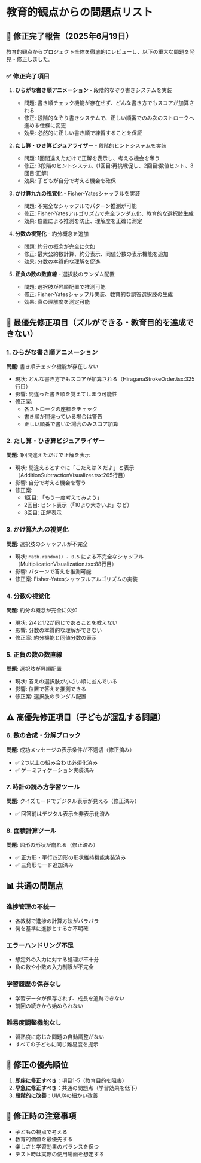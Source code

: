 # 教育的観点からの問題点リスト

## 🎯 修正完了報告（2025年6月19日）

教育的観点からプロジェクト全体を徹底的にレビューし、以下の重大な問題を発見・修正しました。

### ✅ 修正完了項目

1. **ひらがな書き順アニメーション** - 段階的なぞり書きシステムを実装
   - 問題: 書き順チェック機能が存在せず、どんな書き方でもスコアが加算される
   - 修正: 段階的なぞり書きシステムで、正しい順番でのみ次のストロークへ進める仕様に変更
   - 効果: 必然的に正しい書き順で練習することを保証

2. **たし算・ひき算ビジュアライザー** - 段階的ヒントシステムを実装
   - 問題: 1回間違えただけで正解を表示し、考える機会を奪う
   - 修正: 3段階のヒントシステム（1回目:再挑戦促し、2回目:数値ヒント、3回目:正解）
   - 効果: 子どもが自分で考える機会を確保

3. **かけ算九九の視覚化** - Fisher-Yatesシャッフルを実装
   - 問題: 不完全なシャッフルでパターン推測が可能
   - 修正: Fisher-Yatesアルゴリズムで完全ランダム化、教育的な選択肢生成
   - 効果: 位置による推測を防止、理解度を正確に測定

4. **分数の視覚化** - 約分概念を追加
   - 問題: 約分の概念が完全に欠如
   - 修正: 最大公約数計算、約分表示、同値分数の表示機能を追加
   - 効果: 分数の本質的な理解を促進

5. **正負の数の数直線** - 選択肢のランダム配置
   - 問題: 選択肢が昇順配置で推測可能
   - 修正: Fisher-Yatesシャッフル実装、教育的な誤答選択肢の生成
   - 効果: 真の理解度を測定可能

## 🚨 最優先修正項目（ズルができる・教育目的を達成できない）

### 1. ひらがな書き順アニメーション
**問題**: 書き順チェック機能が存在しない
- 現状: どんな書き方でもスコアが加算される（HiraganaStrokeOrder.tsx:325行目）
- 影響: 間違った書き順を覚えてしまう可能性
- 修正案: 
  - 各ストロークの座標をチェック
  - 書き順が間違っている場合は警告
  - 正しい順番で書いた場合のみスコア加算

### 2. たし算・ひき算ビジュアライザー  
**問題**: 1回間違えただけで正解を表示
- 現状: 間違えるとすぐに「こたえは X だよ」と表示（AdditionSubtractionVisualizer.tsx:265行目）
- 影響: 自分で考える機会を奪う
- 修正案:
  - 1回目: 「もう一度考えてみよう」
  - 2回目: ヒント表示（「10より大きいよ」など）
  - 3回目: 正解表示

### 3. かけ算九九の視覚化
**問題**: 選択肢のシャッフルが不完全
- 現状: `Math.random() - 0.5` による不完全なシャッフル（MultiplicationVisualization.tsx:88行目）
- 影響: パターンで答えを推測可能
- 修正案: Fisher-Yatesシャッフルアルゴリズムの実装

### 4. 分数の視覚化
**問題**: 約分の概念が完全に欠如
- 現状: 2/4と1/2が同じであることを教えない
- 影響: 分数の本質的な理解ができない
- 修正案: 約分機能と同値分数の表示

### 5. 正負の数の数直線
**問題**: 選択肢が昇順配置
- 現状: 答えの選択肢が小さい順に並んでいる
- 影響: 位置で答えを推測できる
- 修正案: 選択肢のランダム配置

## ⚠️ 高優先修正項目（子どもが混乱する問題）

### 6. 数の合成・分解ブロック
**問題**: 成功メッセージの表示条件が不適切（修正済み）
- ✅ 2つ以上の組み合わせ必須化済み
- ✅ ゲーミフィケーション実装済み

### 7. 時計の読み方学習ツール
**問題**: クイズモードでデジタル表示が見える（修正済み）
- ✅ 回答前はデジタル表示を非表示化済み

### 8. 面積計算ツール
**問題**: 図形の形状が崩れる（修正済み）
- ✅ 正方形・平行四辺形の形状維持機能実装済み
- ✅ 三角形モード追加済み

## 📊 共通の問題点

### 進捗管理の不統一
- 各教材で進捗の計算方法がバラバラ
- 何を基準に進捗とするか不明確

### エラーハンドリング不足
- 想定外の入力に対する処理が不十分
- 負の数や小数の入力制限が不完全

### 学習履歴の保存なし
- 学習データが保存されず、成長を追跡できない
- 前回の続きから始められない

### 難易度調整機能なし
- 習熟度に応じた問題の自動調整がない
- すべての子どもに同じ難易度を提示

## 🔧 修正の優先順位

1. **即座に修正すべき**：項目1-5（教育目的を阻害）
2. **早急に修正すべき**：共通の問題点（学習効果を低下）
3. **段階的に改善**：UI/UXの細かい改善

## 📝 修正時の注意事項

- 子どもの視点で考える
- 教育的価値を最優先する
- 楽しさと学習効果のバランスを保つ
- テスト時は実際の使用場面を想定する